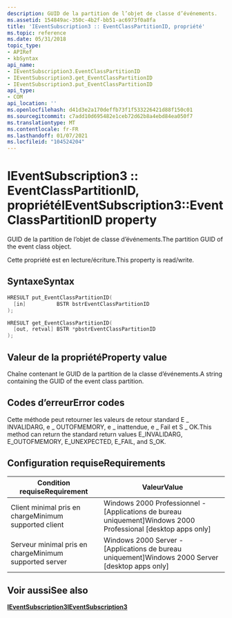 ```yaml
---
description: GUID de la partition de l’objet de classe d’événements.
ms.assetid: 154849ac-350c-4b2f-bb51-ac6973f0a8fa
title: 'IEventSubscription3 :: EventClassPartitionID, propriété'
ms.topic: reference
ms.date: 05/31/2018
topic_type:
- APIRef
- kbSyntax
api_name:
- IEventSubscription3.EventClassPartitionID
- IEventSubscription3.get_EventClassPartitionID
- IEventSubscription3.put_EventClassPartitionID
api_type:
- COM
api_location: ''
ms.openlocfilehash: d41d3e2a170deffb73f1f533226421d88f150c01
ms.sourcegitcommit: c7add10d695482e1ceb72d62b8a4ebd84ea050f7
ms.translationtype: MT
ms.contentlocale: fr-FR
ms.lasthandoff: 01/07/2021
ms.locfileid: "104524204"
---
```

# <a name="ieventsubscription3eventclasspartitionid-property"></a><span data-ttu-id="3ff7c-103">IEventSubscription3 :: EventClassPartitionID, propriété</span><span class="sxs-lookup"><span data-stu-id="3ff7c-103">IEventSubscription3::EventClassPartitionID property</span></span>

<span data-ttu-id="3ff7c-104">GUID de la partition de l’objet de classe d’événements.</span><span class="sxs-lookup"><span data-stu-id="3ff7c-104">The partition GUID of the event class object.</span></span>

<span data-ttu-id="3ff7c-105">Cette propriété est en lecture/écriture.</span><span class="sxs-lookup"><span data-stu-id="3ff7c-105">This property is read/write.</span></span>

## <a name="syntax"></a><span data-ttu-id="3ff7c-106">Syntaxe</span><span class="sxs-lookup"><span data-stu-id="3ff7c-106">Syntax</span></span>


```C++
HRESULT put_EventClassPartitionID(
  [in]          BSTR bstrEventClassPartitionID
);

HRESULT get_EventClassPartitionID(
  [out, retval] BSTR *pbstrEventClassPartitionID
);
```



## <a name="property-value"></a><span data-ttu-id="3ff7c-107">Valeur de la propriété</span><span class="sxs-lookup"><span data-stu-id="3ff7c-107">Property value</span></span>

<span data-ttu-id="3ff7c-108">Chaîne contenant le GUID de la partition de la classe d’événements.</span><span class="sxs-lookup"><span data-stu-id="3ff7c-108">A string containing the GUID of the event class partition.</span></span>

## <a name="error-codes"></a><span data-ttu-id="3ff7c-109">Codes d’erreur</span><span class="sxs-lookup"><span data-stu-id="3ff7c-109">Error codes</span></span>

<span data-ttu-id="3ff7c-110">Cette méthode peut retourner les valeurs de retour standard E \_ INVALIDARG, e \_ OUTOFMEMORY, e \_ inattendue, e \_ Fail et S \_ OK.</span><span class="sxs-lookup"><span data-stu-id="3ff7c-110">This method can return the standard return values E\_INVALIDARG, E\_OUTOFMEMORY, E\_UNEXPECTED, E\_FAIL, and S\_OK.</span></span>

## <a name="requirements"></a><span data-ttu-id="3ff7c-111">Configuration requise</span><span class="sxs-lookup"><span data-stu-id="3ff7c-111">Requirements</span></span>



| <span data-ttu-id="3ff7c-112">Condition requise</span><span class="sxs-lookup"><span data-stu-id="3ff7c-112">Requirement</span></span> | <span data-ttu-id="3ff7c-113">Valeur</span><span class="sxs-lookup"><span data-stu-id="3ff7c-113">Value</span></span> |
|-------------------------------------|------------------------------------------------------------|
| <span data-ttu-id="3ff7c-114">Client minimal pris en charge</span><span class="sxs-lookup"><span data-stu-id="3ff7c-114">Minimum supported client</span></span><br/> | <span data-ttu-id="3ff7c-115">Windows 2000 Professionnel - \[Applications de bureau uniquement\]</span><span class="sxs-lookup"><span data-stu-id="3ff7c-115">Windows 2000 Professional \[desktop apps only\]</span></span><br/> |
| <span data-ttu-id="3ff7c-116">Serveur minimal pris en charge</span><span class="sxs-lookup"><span data-stu-id="3ff7c-116">Minimum supported server</span></span><br/> | <span data-ttu-id="3ff7c-117">Windows 2000 Server - \[Applications de bureau uniquement\]</span><span class="sxs-lookup"><span data-stu-id="3ff7c-117">Windows 2000 Server \[desktop apps only\]</span></span><br/>       |



## <a name="see-also"></a><span data-ttu-id="3ff7c-118">Voir aussi</span><span class="sxs-lookup"><span data-stu-id="3ff7c-118">See also</span></span>

<dl> <dt>

[<span data-ttu-id="3ff7c-119">**IEventSubscription3**</span><span class="sxs-lookup"><span data-stu-id="3ff7c-119">**IEventSubscription3**</span></span>](ieventsubscription3.md)
</dt> </dl>

 

 




